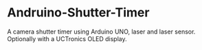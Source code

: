 # Andruino-Shutter-Timer
A camera shutter timer using Arduino UNO, laser and laser sensor. Optionally with a UCTronics OLED display.
